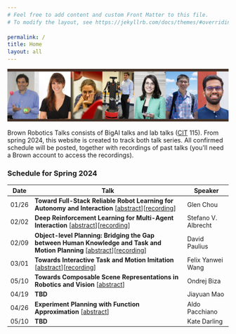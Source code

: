 ```yaml
---
# Feel free to add content and custom Front Matter to this file.
# To modify the layout, see https://jekyllrb.com/docs/themes/#overriding-theme-defaults

permalink: /
title: Home
layout: all
---
```

![BigAI banner](assets/img/bigai_final.png)

Brown Robotics Talks consists of BigAI talks and lab talks ([CIT](https://www.google.com/maps/place/Department+of+Computer+Science/@41.826953,-71.4021589,17z/data=!3m1!4b1!4m6!3m5!1s0x89e4453b5275469d:0xc48a812b6cfb273!8m2!3d41.826953!4d-71.3995786!16s%2Fg%2F1hhwdn5zz?entry=ttu) 115). From spring 2024, this website is created to track both talk series. All confirmed schedule will be posted, together with recordings of past talks (you'll need a Brown account to access the recordings).

### Schedule for Spring 2024

<table>
<thead>
  <tr>
    <th>Date</th>
    <th>Talk</th>
    <th>Speaker</th>
  </tr>
</thead>
<tbody>
  <tr>
    <td>01/26</td>
    <td><b>Toward Full-Stack Reliable Robot Learning for Autonomy and Interaction</b> [<a href='assets/abstracts/glenchou.txt' target="_blank">abstract</a>][<a href='https://brown.hosted.panopto.com/Panopto/Pages/Viewer.aspx?id=f89a50f8-b208-4c16-9d03-b103012dbd92' target="_blank">recording</a>]</td>
    <td>Glen Chou</td>
  </tr>
  <tr>
    <td>02/02</td>
    <td><b>Deep Reinforcement Learning for Multi-Agent Interaction</b> [<a href='assets/abstracts/stefanoalbrecht.txt' target="_blank">abstract</a>][<a href='https://brown.hosted.panopto.com/Panopto/Pages/Viewer.aspx?id=a32a4d42-eac8-45a0-8ad3-b10a0135683e' target='_blank'>recording</a>]</td>
    <td>Stefano V. Albrecht</td>
  </tr>
  <tr>
    <td>02/09</td>
    <td><b>Object-level Planning: Bridging the Gap between Human Knowledge and Task and Motion Planning</b> [<a href='assets/abstracts/davidpaulius.txt' target="_blank">abstract</a>][<a href='https://brown.hosted.panopto.com/Panopto/Pages/Viewer.aspx?id=4d4d8cf2-965b-4f60-8c0e-b111013014d8' target='_blank'>recording</a>]</td>
    <td>David Paulius</td>
  </tr>  
  <tr>
    <td>03/01</td>
    <td><b>Towards Interactive Task and Motion Imitation</b> [<a href='assets/abstracts/felixwang.txt' target="_blank">abstract</a>][<a href='https://brown.hosted.panopto.com/Panopto/Pages/Viewer.aspx?id=08651f60-fdba-4160-952e-b1260133f8d1' target='_blank'>recording</a>]</td>
    <td>Felix Yanwei Wang</td>
  </tr>
  <tr>
    <td>05/10</td>
    <td><b>Towards Composable Scene Representations in Robotics and Vision</b> [<a href='assets/abstracts/ondrejbiza.txt' target="_blank">abstract</a>]</td>
    <td>Ondrej Biza</td>
  </tr>
  <tr>
    <td>04/19</td>
    <td><b>TBD</b></td>
    <td>Jiayuan Mao</td>
  </tr>
  <tr>
    <td>04/26</td>
    <td><b>Experiment Planning with Function Approximation</b> [<a href='assets/abstracts/aldopacchiano.txt' target="_blank">abstract</a>]</td>
    <td>Aldo Pacchiano</td>
  </tr>
  <tr>
    <td>05/10</td>
    <td><b>TBD</b></td>
    <td>Kate Darling</td>
  </tr>
</tbody>
</table>